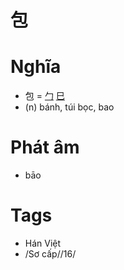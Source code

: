 # 包

# Nghĩa
* 包 = [勹](勹.md) [巳](巳.md)
* (n) bánh, túi bọc, bao

# Phát âm
* bāo

# Tags
* Hán Việt
* /Sơ cấp//16/

